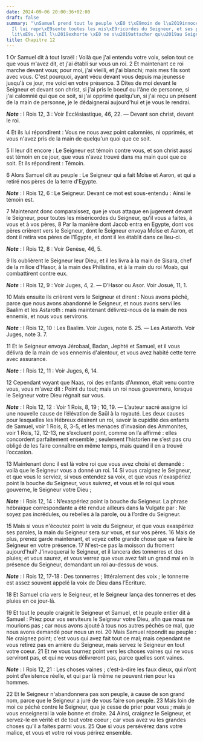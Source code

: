 ```yaml
---
date: 2024-09-06 20:00:36+02:00
draft: false
summary: "\nSamuel prend tout le peuple \xE0 t\xE9moin de l\u2019innocence de sa conduite.\n\
  Il lui repr\xE9sente toutes les mis\xE9ricordes du Seigneur, et ses propres infid\xE9\
  lit\xE9s.\nIl l\u2019exhorte \xE0 ne s\u2019attacher qu\u2019au Seigneur.\n"
title: Chapitre 12
---
```





1 Or Samuel dit à tout Israël : Voilà que j'ai entendu votre voix, selon tout ce que vous m'avez dit, et j'ai établi sur vous un roi. 2 Et maintenant ce roi marche devant vous; pour moi, j'ai vieilli, et j'ai blanchi; mais mes fils sont avec vous. C'est pourquoi, ayant vécu devant vous depuis ma jeunesse jusqu'à ce jour, me voici en votre présence. 3 Dites de moi devant le Seigneur et devant son christ, si j'ai pris le boeuf ou l'âne de personne, si j'ai calomnié qui que ce soit, si j'ai opprimé quelqu'un, si j'ai reçu un présent de la main de personne, je le dédaignerai aujourd'hui et je vous le rendrai.

***Note*** :  I Rois 12, 3 : Voir Ecclésiastique, 46, 22. ― Devant son christ, devant le roi.

4 Et ils lui répondirent : Vous ne nous avez point calomniés, ni opprimés, et vous n'avez pris de la main de quelqu'un quoi que ce soit.


5 Il leur dit encore : Le Seigneur est témoin contre vous, et son christ aussi est témoin en ce jour, que vous n'avez trouvé dans ma main quoi que ce soit. Et ils répondirent : Témoin.


6 Alors Samuel dit au peuple : Le Seigneur qui a fait Moïse et Aaron, et qui a retiré nos pères de la terre d'Egypte.

***Note*** :  I Rois 12, 6 : Le Seigneur. Devant ce mot est sous-entendu : Ainsi le témoin est.

7 Maintenant donc comparaissez, que je vous attaque en jugement devant le Seigneur, pour toutes les miséricordes du Seigneur, qu'il vous a faites, à vous et à vos pères, 8 Par la manière dont Jacob entra en Egypte, dont vos pères crièrent vers le Seigneur, dont le Seigneur envoya Moïse et Aaron, et dont il retira vos pères de l'Egypte, et dont il les établit dans ce lieu-ci.

***Note*** :  I Rois 12, 8 : Voir Genèse, 46, 5.

9 Ils oublièrent le Seigneur leur Dieu, et il les livra à la main de Sisara, chef de la milice d'Hasor, à la main des Philistins, et à la main du roi Moab, qui combattirent contre eux.

***Note*** :  I Rois 12, 9 : Voir Juges, 4, 2. ― D’Hasor ou Asor. Voir Josué, 11, 1.

10 Mais ensuite ils crièrent vers le Seigneur et dirent : Nous avons péché, parce que nous avons abandonné le Seigneur, et nous avons servi les Baalim et les Astaroth : mais maintenant délivrez-nous de la main de nos ennemis, et nous vous servirons.

***Note*** :  I Rois 12, 10 : Les Baalim. Voir Juges, note 6. 25. ― Les Astaroth. Voir Juges, note 3. 7.

11 Et le Seigneur envoya Jérobaal, Badan, Jephté et Samuel, et il vous délivra de la main de vos ennemis d'alentour, et vous avez habité cette terre avec assurance.

***Note*** :  I Rois 12, 11 : Voir Juges, 6, 14.

12 Cependant voyant que Naas, roi des enfants d'Ammon, était venu contre vous, vous m'avez dit : Point du tout; mais un roi nous gouvernera, lorsque le Seigneur votre Dieu régnait sur vous.

***Note*** :  I Rois 12, 12 : Voir 1 Rois, 8, 19 ; 10, 19. ― L’auteur sacré assigne ici une nouvelle cause de l’élévation de Saül à la royauté. Les deux causes pour lesquelles les Hébreux désirent un roi, savoir la cupidité des enfants de Samuel, voir 1 Rois, 8, 3-5, et les menaces d’invasion des Ammonites, voir 1 Rois, 12, 12-13, ne s’excluent point, comme on l’a affirmé : elles concordent parfaitement ensemble ; seulement l’historien ne s’est pas cru obligé de les faire connaître en même temps, mais quand il en a trouvé l’occasion.

13 Maintenant donc il est là votre roi que vous avez choisi et demandé : voilà que le Seigneur vous a donné un roi. 14 Si vous craignez le Seigneur, et que vous le serviez, si vous entendez sa voix, et que vous n'exaspériez point la bouche du Seigneur, vous suivrez, et vous et le roi qui vous gouverne, le Seigneur votre Dieu ;

***Note*** :  I Rois 12, 14 : N’exaspériez point la bouche du Seigneur. La phrase hébraïque correspondante a été rendue ailleurs dans la Vulgate par : Ne soyez pas incrédules, ou rebelles à la parole, ou à l’ordre du Seigneur.

15 Mais si vous n'écoutez point la voix du Seigneur, et que vous exaspériez ses paroles, la main du Seigneur sera sur vous, et sur vos pères. 16 Mais de plus, prenez garde maintenant, et voyez cette grande chose que va faire le Seigneur en votre présence. 17 N'est-ce pas la moisson du froment aujourd'hui? J'invoquerai le Seigneur, et il lancera des tonnerres et des pluies; et vous saurez, et vous verrez que vous avez fait un grand mal en la présence du Seigneur, demandant un roi au-dessus de vous.

***Note*** :  I Rois 12, 17-18 : Des tonnerres ; littéralement des voix ; le tonnerre est assez souvent appelé la voix de Dieu dans l’Ecriture.


18 Et Samuel cria vers le Seigneur, et le Seigneur lança des tonnerres et des pluies en ce jour-là.


19 Et tout le peuple craignit le Seigneur et Samuel, et le peuple entier dit à Samuel : Priez pour vos serviteurs le Seigneur votre Dieu, afin que nous ne mourions pas ; car nous avons ajouté à tous nos autres péchés ce mal, que nous avons demandé pour nous un roi. 20 Mais Samuel répondit au peuple : Ne craignez point; c'est vous qui avez fait tout ce mal; mais cependant ne vous retirez pas en arrière du Seigneur, mais servez le Seigneur en tout votre coeur. 21 Et ne vous tournez point vers les choses vaines qui ne vous serviront pas, et qui ne vous délivreront pas, parce quelles sont vaines.

***Note*** :  I Rois 12, 21 : Les choses vaines ; c’est-à-dire les faux dieux, qui n’ont point d’existence réelle, et qui par là même ne peuvent rien pour les hommes.

22 Et le Seigneur n'abandonnera pas son peuple, à cause de son grand nom, parce que le Seigneur a juré de vous faire son peuple. 23 Mais loin de moi ce péché contre le Seigneur, que je cesse de prier pour vous ; mais je vous enseignerai la voie bonne et droite. 24 Ainsi, craignez le Seigneur, et servez-le en vérité et de tout votre coeur ; car vous avez vu les grandes choses qu'il a faites parmi vous. 25 Que si vous persévérez dans votre malice, et vous et votre roi vous périrez ensemble.

